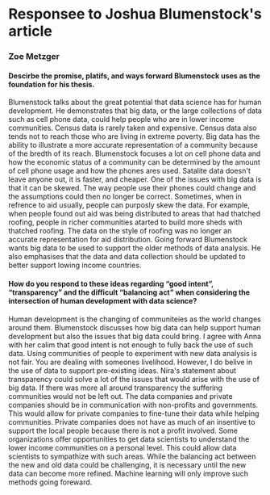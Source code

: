 # Responsee to Joshua Blumenstock's article
### Zoe Metzger

#### Descirbe the promise, platifs, and ways forward Blumenstock uses as the foundation for his thesis. 
Blumenstock talks about the great potential that data science has for human development. He demonstrates that big data, or the 
large collections of data such as cell phone data, could help people who are in lower income communities. Census data is rarely taken and 
expensive. Census data also tends not to reach those who are living in extreme poverty. Big data has the ability to illustrate a more 
accurate representation of a community because of the bredth of its reach. Blumenstock focuses a lot on cell phone data and how the 
economic status of a community can be determined by the amount of cell phone usage and how the phones ares used. Satalite data doesn't 
leave anyone out, it is faster, and cheaper. One of the issues with big data is that it can be skewed. The way people use their phones 
could change and the assumptions could then no longer be correct. Sometimes, when in refrence to aid usually, people can purposly skew the 
data. For example, when people found out aid was being distributed to areas that had thatched roofing, people in richer communities atarted 
to build more sheds with thatched roofing. The data on the style of roofing was no longer an accurate representation for aid distribution. 
Going forward Blumenstock wants big data to be used to support the older methods of data analysis. He also emphasises that the data and 
data collection should be updated to better support lowing income countries. 

#### How do you respond to these ideas regarding “good intent”, “transparency” and the difficult “balancing act” when considering the intersection of human development with data science?
Human development is the changing of communiteies as the world changes around them. Blumenstock discusses how big data can help support 
human development but also the issues that big data could bring. I agree with Anna with her calim that good intent is not enough to fully 
back the use of such data. Using communities of people to experiment with new data analysis is not fair. You are dealing with someones 
livelihood. However, I do belive in the use of data to support pre-existing ideas. Nira's statement about transparency could solve a lot of 
the issues that would arise with the use of big data. If there was more all around transparency the suffering communities would not be left 
out. The data companies and private companies should be in communication with non-profits and governments. This would allow for private 
companies to fine-tune their data while helping communities. Private companies does not have as much of an insentive to support the local 
people because there is not a profit involved. Some organizations offer opportunities to get data scientists to understand the lower income 
communities on a personal level. This could allow data scientists to sympathize with such areas. While the balancing act between the new 
and old data could be challenging, it is necessary until the new data can become more refined. Machine learning will only improve such 
methods going foreward. 
  
